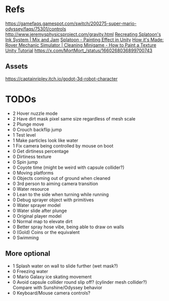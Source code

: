 ﻿# Refs
https://gamefaqs.gamespot.com/switch/200275-super-mario-odyssey/faqs/75301/controls
http://www.jeremysphysicsproject.com/gravity.html
[Recreating Splatoon's Ink System | Mix and Jam](https://www.youtube.com/watch?v=FR618z5xEiM)
[Splatoon - Painting Effect in Unity](https://www.youtube.com/watch?v=YUWfHX_ZNCw)
[How it's Made: Rover Mechanic Simulator | Cleaning Minigame - How to Paint a Texture Unity Tutorial](https://www.youtube.com/watch?v=Xss4__kgYiY)
https://x.com/MortMort_/status/1660268036899700743
## Assets
https://captainripley.itch.io/godot-3d-robot-character
# TODOs
- 2 Hover nuzzle mode
- 2 Have dirt mask pixel same size regardless of mesh scale
- 2 Plunge move
- 0 Crouch backflip jump
- 1 Test level
- 1 Make particles look like water
- 1 Fix camera being controlled by mouse on boot
- 0 Get dirtiness percentage
- 0 Dirtiness texture
- 0 Spin jump
- 0 Coyote time (might be weird with capsule collider?)
- 0 Moving platforms
- 0 Objects coming out of ground when cleaned
- 0 3rd person to aiming camera transition
- 0 Water resource
- 0 Lean to the side when turning while running
- 0 Debug sprayer object with primitives
- 0 Water sprayer model
- 0 Water slide after plunge
- 0 Original player model
- 0 Normal map to elevate dirt
- 0 Better spray hose vibe, being able to draw on walls
- 0 (Gold) Coins or the equivalent
- 0 Swimming

## More optional
- 1 Splash water on wall to slide further (wet mask?)
- 0 Freezing water
- 0 Mario Galaxy ice skating movement
- 0 Avoid capsule collider round slip off? (cylinder mesh collider?) Compare with Sunshine/Odyssey behavior
- 0 Keyboard/Mouse camera controls?